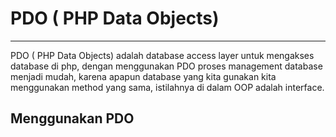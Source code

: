 # PDO \( PHP Data Objects\)

---

PDO \( PHP Data Objects\) adalah database access layer untuk mengakses database di php, dengan menggunakan PDO proses management database menjadi mudah, karena apapun database yang kita gunakan kita menggunakan method yang sama, istilahnya di dalam OOP adalah interface.



## Menggunakan PDO



